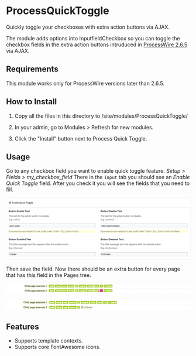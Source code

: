 ProcessQuickToggle
==================

Quickly toggle your checkboxes with extra action buttons via AJAX.

The module adds options into InputfieldCheckbox so you can toggle the checkbox
fields in the extra action buttons intruduced in [ProcessWire 2.6.5][pw-2-6-5] via AJAX.

## Requirements
This module works only for ProcessWire versions later than 2.6.5.

## How to Install
1. Copy all the files in this directory to /site/modules/ProcessQuickToggle/ 

2. In your admin, go to Modules > Refresh for new modules. 

3. Click the "Install" button next to Process Quick Toggle.

## Usage
Go to any checkbox field you want to enable quick toggle feature.
_Setup > Fields > my_checkbox_field_
There in the `Input` tab you should see an _Enable Quick Toggle_ field. 
After you check it you will see the fields that you need to fill. 

![ProcessQuickToggle Settings](imgs/settings.png "ProcessQuickToggle Settings")

Then save the field. Now there should be an extra button for every page 
that has this field in the Pages tree.

![ProcessQuickToggle List](imgs/list.png "ProcessQuickToggle List")


![ProcessQuickToggle List Action](imgs/list_action.png "ProcessQuickToggle List Action")

## Features 
  - Supports template contexts.
  - Supports core FontAwesome icons.

[pw-2-6-5]: http://processwire.com/blog/posts/extra-action-in-your-page-list-processwire-core-updates-2.6.5/